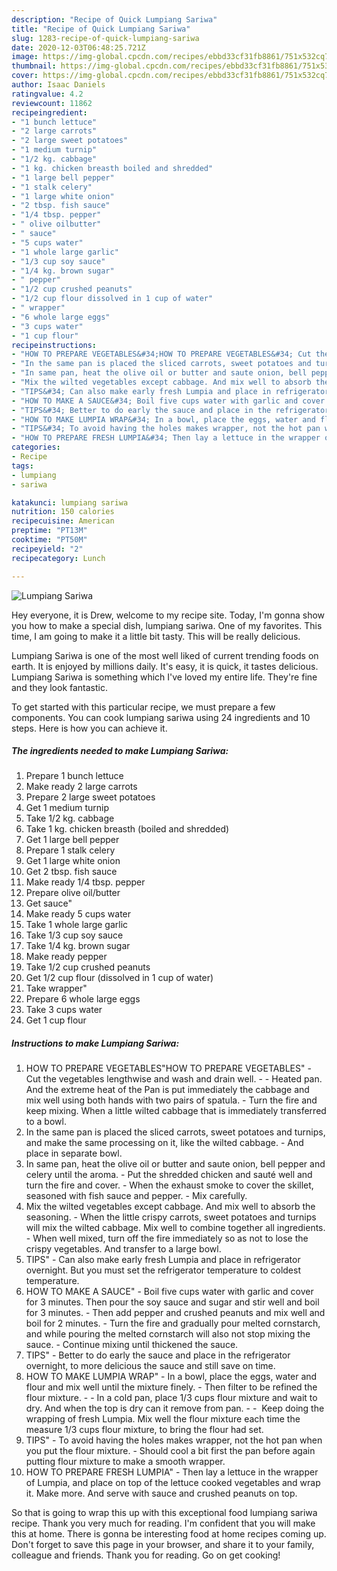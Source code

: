 ```yaml
---
description: "Recipe of Quick Lumpiang Sariwa"
title: "Recipe of Quick Lumpiang Sariwa"
slug: 1283-recipe-of-quick-lumpiang-sariwa
date: 2020-12-03T06:48:25.721Z
image: https://img-global.cpcdn.com/recipes/ebbd33cf31fb8861/751x532cq70/lumpiang-sariwa-recipe-main-photo.jpg
thumbnail: https://img-global.cpcdn.com/recipes/ebbd33cf31fb8861/751x532cq70/lumpiang-sariwa-recipe-main-photo.jpg
cover: https://img-global.cpcdn.com/recipes/ebbd33cf31fb8861/751x532cq70/lumpiang-sariwa-recipe-main-photo.jpg
author: Isaac Daniels
ratingvalue: 4.2
reviewcount: 11862
recipeingredient:
- "1 bunch lettuce"
- "2 large carrots"
- "2 large sweet potatoes"
- "1 medium turnip"
- "1/2 kg. cabbage"
- "1 kg. chicken breasth boiled and shredded"
- "1 large bell pepper"
- "1 stalk celery"
- "1 large white onion"
- "2 tbsp. fish sauce"
- "1/4 tbsp. pepper"
- " olive oilbutter"
- " sauce"
- "5 cups water"
- "1 whole large garlic"
- "1/3 cup soy sauce"
- "1/4 kg. brown sugar"
- " pepper"
- "1/2 cup crushed peanuts"
- "1/2 cup flour dissolved in 1 cup of water"
- " wrapper"
- "6 whole large eggs"
- "3 cups water"
- "1 cup flour"
recipeinstructions:
- "HOW TO PREPARE VEGETABLES&#34;HOW TO PREPARE VEGETABLES&#34; Cut the vegetables lengthwise and wash and drain well.  Heated pan. And the extreme heat of the Pan is put immediately the cabbage and mix well using both hands with two pairs of spatula. Turn the fire and keep mixing. When a little wilted cabbage that is immediately transferred to a bowl."
- "In the same pan is placed the sliced carrots, sweet potatoes and turnips, and make the same processing on it, like the wilted cabbage. And place in separate bowl."
- "In same pan, heat the olive oil or butter and saute onion, bell pepper and celery until the aroma. Put the shredded chicken and sauté well and turn the fire and cover. When the exhaust smoke to cover the skillet, seasoned with fish sauce and pepper. Mix carefully."
- "Mix the wilted vegetables except cabbage. And mix well to absorb the seasoning. When the little crispy carrots, sweet potatoes and turnips will mix the wilted cabbage. Mix well to combine together all ingredients. When well mixed, turn off the fire immediately so as not to lose the crispy vegetables. And transfer to a large bowl."
- "TIPS&#34; Can also make early fresh Lumpia and place in refrigerator overnight. But you must set the refrigerator temperature to coldest temperature."
- "HOW TO MAKE A SAUCE&#34; Boil five cups water with garlic and cover for 3 minutes. Then pour the soy sauce and sugar and stir well and boil for 3 minutes. Then add pepper and crushed peanuts and mix well and boil for 2 minutes. Turn the fire and gradually pour melted cornstarch, and while pouring the melted cornstarch will also not stop mixing the sauce. Continue mixing until thickened the sauce."
- "TIPS&#34; Better to do early the sauce and place in the refrigerator overnight, to more delicious the sauce and still save on time."
- "HOW TO MAKE LUMPIA WRAP&#34; In a bowl, place the eggs, water and flour and mix well until the mixture finely. Then filter to be refined the flour mixture.  In a cold pan, place 1/3 cups flour mixture and wait to dry. And when the top is dry can it remove from pan.   Keep doing the wrapping of fresh Lumpia. Mix well the flour mixture each time the measure 1/3 cups flour mixture, to bring the flour had set."
- "TIPS&#34; To avoid having the holes makes wrapper, not the hot pan when you put the flour mixture. Should cool a bit first the pan before again putting flour mixture to make a smooth wrapper."
- "HOW TO PREPARE FRESH LUMPIA&#34; Then lay a lettuce in the wrapper of Lumpia, and place on top of the lettuce cooked vegetables and wrap it. Make more. And serve with sauce and crushed peanuts on top."
categories:
- Recipe
tags:
- lumpiang
- sariwa

katakunci: lumpiang sariwa 
nutrition: 150 calories
recipecuisine: American
preptime: "PT13M"
cooktime: "PT50M"
recipeyield: "2"
recipecategory: Lunch

---
```



![Lumpiang Sariwa](https://img-global.cpcdn.com/recipes/ebbd33cf31fb8861/751x532cq70/lumpiang-sariwa-recipe-main-photo.jpg)

Hey everyone, it is Drew, welcome to my recipe site. Today, I'm gonna show you how to make a special dish, lumpiang sariwa. One of my favorites. This time, I am going to make it a little bit tasty. This will be really delicious.



Lumpiang Sariwa is one of the most well liked of current trending foods on earth. It is enjoyed by millions daily. It's easy, it is quick, it tastes delicious. Lumpiang Sariwa is something which I've loved my entire life. They're fine and they look fantastic.


To get started with this particular recipe, we must prepare a few components. You can cook lumpiang sariwa using 24 ingredients and 10 steps. Here is how you can achieve it.

<!--inarticleads1-->

##### The ingredients needed to make Lumpiang Sariwa:

1. Prepare 1 bunch lettuce
1. Make ready 2 large carrots
1. Prepare 2 large sweet potatoes
1. Get 1 medium turnip
1. Take 1/2 kg. cabbage
1. Take 1 kg. chicken breasth (boiled and shredded)
1. Get 1 large bell pepper
1. Prepare 1 stalk celery
1. Get 1 large white onion
1. Get 2 tbsp. fish sauce
1. Make ready 1/4 tbsp. pepper
1. Prepare  olive oil/butter
1. Get  sauce&#34;
1. Make ready 5 cups water
1. Take 1 whole large garlic
1. Take 1/3 cup soy sauce
1. Take 1/4 kg. brown sugar
1. Make ready  pepper
1. Take 1/2 cup crushed peanuts
1. Get 1/2 cup flour (dissolved in 1 cup of water)
1. Take  wrapper&#34;
1. Prepare 6 whole large eggs
1. Take 3 cups water
1. Get 1 cup flour




<!--inarticleads2-->

##### Instructions to make Lumpiang Sariwa:

1. HOW TO PREPARE VEGETABLES&#34;HOW TO PREPARE VEGETABLES&#34; - Cut the vegetables lengthwise and wash and drain well. -  - Heated pan. And the extreme heat of the Pan is put immediately the cabbage and mix well using both hands with two pairs of spatula. - Turn the fire and keep mixing. When a little wilted cabbage that is immediately transferred to a bowl.
1. In the same pan is placed the sliced carrots, sweet potatoes and turnips, and make the same processing on it, like the wilted cabbage. - And place in separate bowl.
1. In same pan, heat the olive oil or butter and saute onion, bell pepper and celery until the aroma. - Put the shredded chicken and sauté well and turn the fire and cover. - When the exhaust smoke to cover the skillet, seasoned with fish sauce and pepper. - Mix carefully.
1. Mix the wilted vegetables except cabbage. And mix well to absorb the seasoning. - When the little crispy carrots, sweet potatoes and turnips will mix the wilted cabbage. Mix well to combine together all ingredients. - When well mixed, turn off the fire immediately so as not to lose the crispy vegetables. And transfer to a large bowl.
1. TIPS&#34; - Can also make early fresh Lumpia and place in refrigerator overnight. But you must set the refrigerator temperature to coldest temperature.
1. HOW TO MAKE A SAUCE&#34; - Boil five cups water with garlic and cover for 3 minutes. Then pour the soy sauce and sugar and stir well and boil for 3 minutes. - Then add pepper and crushed peanuts and mix well and boil for 2 minutes. - Turn the fire and gradually pour melted cornstarch, and while pouring the melted cornstarch will also not stop mixing the sauce. - Continue mixing until thickened the sauce.
1. TIPS&#34; - Better to do early the sauce and place in the refrigerator overnight, to more delicious the sauce and still save on time.
1. HOW TO MAKE LUMPIA WRAP&#34; - In a bowl, place the eggs, water and flour and mix well until the mixture finely. - Then filter to be refined the flour mixture. -  - In a cold pan, place 1/3 cups flour mixture and wait to dry. And when the top is dry can it remove from pan. -  -  Keep doing the wrapping of fresh Lumpia. Mix well the flour mixture each time the measure 1/3 cups flour mixture, to bring the flour had set.
1. TIPS&#34; - To avoid having the holes makes wrapper, not the hot pan when you put the flour mixture. - Should cool a bit first the pan before again putting flour mixture to make a smooth wrapper.
1. HOW TO PREPARE FRESH LUMPIA&#34; - Then lay a lettuce in the wrapper of Lumpia, and place on top of the lettuce cooked vegetables and wrap it. Make more. And serve with sauce and crushed peanuts on top.




So that is going to wrap this up with this exceptional food lumpiang sariwa recipe. Thank you very much for reading. I'm confident that you will make this at home. There is gonna be interesting food at home recipes coming up. Don't forget to save this page in your browser, and share it to your family, colleague and friends. Thank you for reading. Go on get cooking!
